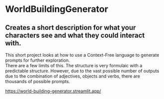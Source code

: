# WorldBuildingGenerator

## Creates a short description for what your characters see and what they could interact with.

This short project looks at how to use a Context-Free language to generate prompts for further exploration. \
There are a few limits of this. The structure is very formulaic with a predictable structure. However, due to the vast possible number of outputs due to the combination of adjectives, objects and verbs, there are thousands of possible prompts.


https://world-building-generator.streamlit.app/